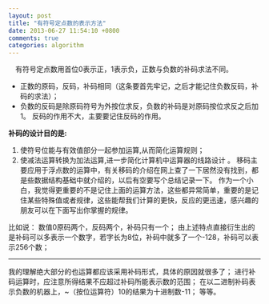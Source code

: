 ```yaml
---
layout: post
title: "有符号定点数的表示方法"
date: 2013-06-27 11:54:10 +0800
comments: true
categories: algorithm
---
```


&emsp;有符号定点数用首位0表示正，1表示负，正数与负数的补码求法不同。

<!--more-->

* 正数的原码，反码，补码相同（这条要首先牢记，之后才能记住负数反码，补码的求法）；
* 负数的反码是除原码符号为外按位求反，负数的补码是对原码按位求反之后加1。
反码的作用不大，主要要记住反码的作用。

**补码的设计目的是:**

1. 使符号位能与有效值部分一起参加运算,从而简化运算规则；
2. 使减法运算转换为加法运算,进一步简化计算机中运算器的线路设计 。
移码主要应用于浮点数的运算中，有关移码的介绍在网上查了一下居然没有找到，都是些数据结构基础中就介绍的，以后有空要写个总结记录一下。
作为一个小白，我觉得更重要的不是记住上面的运算方法，这些都异常简单，重要的是记住某些特殊值或者规律，这些能帮我们计算的更快，反应的更迅速，感兴趣的朋友可以在下面写出你掌握的规律。

比如说：
数值0原码两个，反码两个，补码只有一个；
由上述特点直接衍生出的是补码可以多表示一个数字，若字长为8位，补码中就多了一个-128，补码可以表示256个数；

***
我的理解绝大部分的也运算都应该采用补码形式，具体的原因就很多了；
进行补码运算时，应注意所得结果不应超过补码所能表示数的范围；
在以二进制补码表示负数的机器上，~（按位运算符）10的结果为十进制数-11；
等等。

